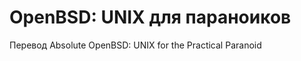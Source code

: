 OpenBSD: UNIX для параноиков
=================================================

Перевод Absolute OpenBSD: UNIX for the Practical Paranoid